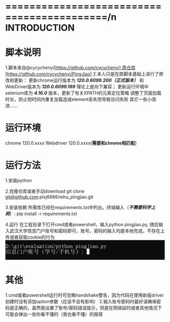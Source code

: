 ===========================================/n
INTRODUCTION
===========================================

# 脚本说明
1.脚本来自@cycychenyi[https://github.com/cycychenyi],原仓库[https://github.com/cycychenyi/PingJiao]
2.本人只是在原脚本基础上进行了修改和更新：
    更新chrome运行版本为 ***120.0.6099.200（正式版本）*** 和WebDriver版本为 ***120.0.6099.199***
    理论上是向下兼容；
    更新运行环境中selenium库为 ***4.16.0*** 版本，更新了有关XPATH的元素定位策略
    调整了页面加载时长，防止短时间内重复加载造成element丢失而导致访问失败
    其它一些小改进......

# 运行环境
chrome 120.0.xxxx 
Webdriver 120.0.xxxx(**需要和chrome相匹配**)

# 运行方法
1.安装python

2.克隆仓库或者手动download
git clone git@github.com:plxj6666/whu_pingjiao.git

3.安装依赖
所需库已经在requirements.txt中列出，终端输入（***不需要科学上网***）:
pip install -r requirements.txt

4.运行
在工程目录下打开cmd或者powershell，输入python pingjiao.py, 随后输入武汉大学信息门户账号和密码即可，账号，密码的输入均是本地完成，不存在上传或者获取cookie的行为
![Alt text](./evaluation/image/image-1.png)

# 其他
1.cmd或者powershell运行时可忽略handshake警告，因为代码在使用新版driver创建时没有添加option参数（应该不会有影响）
2.输入账号密码时最好请确保密码是正确的，虽然我设置了账号/密码错误提示，但是在网络延时或者其他情况下可能会弹出一些你看不懂的（我也看不懂）的报错
